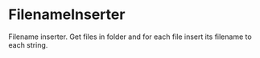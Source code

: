 # FilenameInserter
Filename inserter. Get files in folder and for each file insert its filename to each string.
